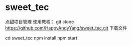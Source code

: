 # sweet_tec
点甜项目管理
使用教程：
git clone https://github.com/HappyAndyYang/sweet_tec.git   下载文件

cd sweet_tec
npm install
npm start
